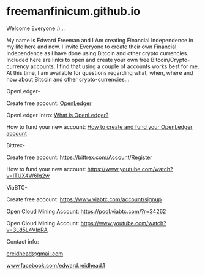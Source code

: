 # freemanfinicum.github.io


Welcome Everyone :)...

My name is Edward Freeman and I Am creating Financial Independence in my life here and now.  I invite Everyone to create their own Financial Independence as I have done using Bitcoin and other crypto currencies.  Included here are links to open and create your own free Bitcoin/Crypto-currency accounts.  I find that using a couple of accounts works best for me.  At this time, I am available for questions regarding what, when, where and how about Bitcoin and other crypto-currencies...


OpenLedger-


Create free account:   <a href="https://bitshares.openledger.info?r=community-crypto-union" target="_blank">OpenLedger</a>                                                         


OpenLedger Intro:   <a href="https://www.youtube.com/watch?v=JG_XiOdbum8" target="_blank">What is OpenLedger?</a>


How to fund your new account:   <a href="https://www.youtube.com/watch?v=JG_XiOdbum8" target="_blank">How to create and fund your OpenLedger account</a>


Bittrex-


Create free account:   https://bittrex.com/Account/Register


How to fund your new account:   https://www.youtube.com/watch?v=ITUX4W6Ig2w


ViaBTC-


Create free account:   https://www.viabtc.com/account/signup


Open Cloud Mining Account:   https://pool.viabtc.com/?r=34262


Open Cloud Mining Account:   https://www.youtube.com/watch?v=3Ld5L4VIpRA



Contact info:


ereidhead@gmail.com


www.facebook.com/edward.reidhead.1


